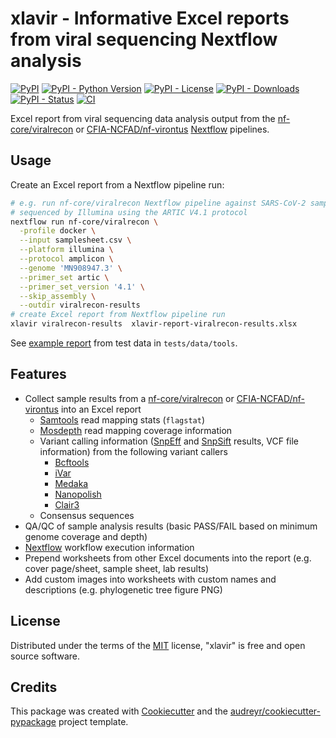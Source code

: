 # xlavir - Informative Excel reports from viral sequencing Nextflow analysis

[![PyPI](https://img.shields.io/pypi/v/xlavir.svg)](https://pypi.python.org/pypi/xlavir)
[![PyPI - Python Version](https://img.shields.io/pypi/pyversions/xlavir.svg)](https://pypi.python.org/pypi/xlavir)
[![PyPI - License](https://img.shields.io/pypi/l/xlavir.svg)](https://pypi.python.org/pypi/xlavir)
[![PyPI - Downloads](https://img.shields.io/pypi/dm/xlavir.svg)](https://pypi.python.org/pypi/xlavir)
[![PyPI - Status](https://img.shields.io/pypi/status/xlavir.svg)](https://pypi.python.org/pypi/xlavir)
[![CI](https://github.com/peterk87/xlavir/workflows/CI/badge.svg?branch=master)](https://github.com/peterk87/xlavir/actions)

Excel report from viral sequencing data analysis output from the
[nf-core/viralrecon] or [CFIA-NCFAD/nf-virontus] [Nextflow] pipelines.

## Usage

Create an Excel report from a Nextflow pipeline run:

```bash
# e.g. run nf-core/viralrecon Nextflow pipeline against SARS-CoV-2 samples
# sequenced by Illumina using the ARTIC V4.1 protocol
nextflow run nf-core/viralrecon \
  -profile docker \
  --input samplesheet.csv \
  --platform illumina \
  --protocol amplicon \
  --genome 'MN908947.3' \
  --primer_set artic \
  --primer_set_version '4.1' \
  --skip_assembly \
  --outdir viralrecon-results
# create Excel report from Nextflow pipeline run
xlavir viralrecon-results  xlavir-report-viralrecon-results.xlsx
```

See [example report](xlavir-report.xlsx) from test data in `tests/data/tools`.

## Features

* Collect sample results from a [nf-core/viralrecon] or
  [CFIA-NCFAD/nf-virontus] into an Excel report
  * [Samtools] read mapping stats (`flagstat`)
  * [Mosdepth] read mapping coverage information
  * Variant calling information ([SnpEff] and [SnpSift] results, VCF file
    information) from the following variant callers
    * [Bcftools]
    * [iVar]
    * [Medaka]
    * [Nanopolish]
    * [Clair3]
  * Consensus sequences
* QA/QC of sample analysis results (basic PASS/FAIL based on minimum genome
  coverage and depth)
* [Nextflow] workflow execution information
* Prepend worksheets from other Excel documents into the report (e.g. cover
  page/sheet, sample sheet, lab results)
* Add custom images into worksheets with custom names and descriptions (e.g.
  phylogenetic tree figure PNG)

## License

Distributed under the terms of the [MIT] license, "xlavir" is free and open
source software.

## Credits

This package was created with [Cookiecutter] and the
[audreyr/cookiecutter-pypackage] project template.

[Cookiecutter]: https://github.com/audreyr/cookiecutter
[audreyr/cookiecutter-pypackage]: https://github.com/audreyr/cookiecutter-pypackage
[nf-core/viralrecon]: https://github.com/nf-core/viralrecon
[CFIA-NCFAD/nf-virontus]: https://github.com/CFIA-NCFAD/nf-virontus/
[Bcftools]: https://www.htslib.org/doc/bcftools.html
[Samtools]: https://samtools.github.io/
[SnpEff]: https://pcingola.github.io/SnpEff/se_introduction/
[SnpSift]: https://pcingola.github.io/SnpEff/ss_introduction/
[Mosdepth]: https://github.com/brentp/mosdepth
[MIT]: https://opensource.org/licenses/MIT
[Nextflow]: https://www.nextflow.io/
[iVar]: https://andersen-lab.github.io/ivar/html/
[Medaka]: https://github.com/nanoporetech/medaka
[Nanopolish]: https://github.com/jts/nanopolish/
[Clair3]: https://github.com/HKU-BAL/Clair3
